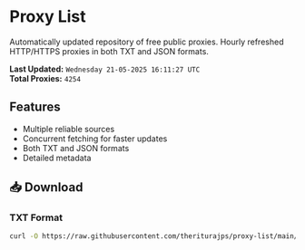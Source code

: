 # Proxy List

Automatically updated repository of free public proxies. Hourly refreshed HTTP/HTTPS proxies in both TXT and JSON formats.

**Last Updated:** `Wednesday 21-05-2025 16:11:27 UTC`  
**Total Proxies:** `4254`

## Features
- Multiple reliable sources
- Concurrent fetching for faster updates
- Both TXT and JSON formats
- Detailed metadata

## 📥 Download

### TXT Format
```bash
curl -O https://raw.githubusercontent.com/theriturajps/proxy-list/main/proxies.txt